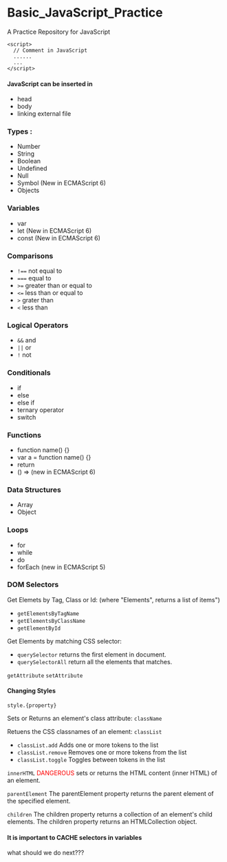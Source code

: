 # Basic_JavaScript_Practice


A Practice Repository for JavaScript

```
<script>
  // Comment in JavaScript
  ......
  ...
</script>
```

#### JavaScript can be inserted in
- head
- body
- linking external file


### Types :
- Number
- String
- Boolean
- Undefined
- Null
- Symbol (New in ECMAScript 6)
- Objects

### Variables
- var
- let (New in ECMAScript 6)
- const (New in ECMAScript 6)

### Comparisons
- `!==` not equal to 
- `===` equal to 
- `>=` greater than or equal to
- `<=` less than or equal to 
- `>` grater than 
- `<` less than

### Logical Operators
- `&&` and 
- `||` or 
- `!` not

### Conditionals
- if
- else
- else if
- ternary operator 
- switch 

### Functions
- function name() {}
- var a = function name() {}
- return
- () => (new in ECMAScript 6)

### Data Structures 
- Array
- Object

### Loops
- for
- while
- do 
- forEach (new in ECMAScript 5) 

### DOM Selectors

Get Elemets by Tag, Class or Id: (where "Elements", returns a list of items")
- `getElementsByTagName`
- `getElementsByClassName`
- `getElementById`

Get Elements by matching CSS selector:
- `querySelector` returns the first element in document. 
- `querySelectorAll` return all the elements that matches.

`getAttribute`
`setAttribute`

#### Changing Styles
`style.{property}`

Sets or Returns an element's class attribute:
`className`

Retuens the CSS classnames of an element:
`classList`

- `classList.add` Adds one or more tokens to the list
- `classList.remove` Removes one or more tokens from the list
- `classList.toggle` Toggles between tokens in the list

`innerHTML` <span style="color: red;">DANGEROUS</span>
sets or returns the HTML content (inner HTML) of an element.

`parentElement`
The parentElement property returns the parent element of the specified element.

`children`
The children property returns a collection of an element's child elements.
The children property returns an HTMLCollection object.

#### It is important to CACHE selectors in variables

what should we do next???
